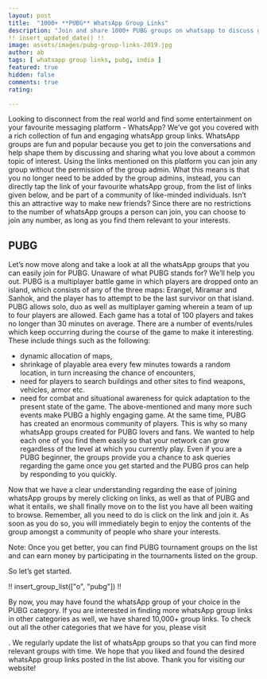```yaml
---
layout: post
title:  "1000+ **PUBG** WhatsApp Group Links"
description: "Join and share 1000+ PUBG groups on whatsapp to discuss game strategy or find new friends and players."
!! insert_updated_date() !!
image: assets/images/pubg-group-links-2019.jpg
author: ab 
tags: [ whatsapp group links, pubg, india ]
featured: true
hidden: false
comments: true
rating: 

---
```


Looking to disconnect from the real world and find some entertainment on your favourite messaging platform - WhatsApp? We’ve got you covered with a rich collection of fun and engaging whatsApp group links. WhatsApp groups are fun and popular because you get to join the conversations and help shape them by discussing and sharing what you love about a common topic of interest. Using the links mentioned on this platform you can join any group without the permission of the group admin. What this means is that you no longer need to be added by the group admins, instead, you can directly tap the link of your favourite whatsApp group, from the list of links given below, and be part of a community of like-minded individuals. Isn’t this an attractive way to make new friends? Since there are no restrictions to the number of whatsApp groups a person can join, you can choose to join any number, as long as you find them relevant to your interests.


## PUBG

Let’s now move along and take a look at all the whatsApp groups that you can easily join for PUBG. Unaware of what PUBG stands for? We’ll help you out.
PUBG is a multiplayer battle game in which players are dropped onto an island, which consists of any of the three maps: Erangel, Miramar and Sanhok, and the player has to attempt to be the last survivor on that island. PUBG allows solo, duo as well as multiplayer gaming wherein a team of up to four players are allowed. Each game has a total of 100 players and takes no longer than 30 minutes on average. There are a number of events/rules which keep occurring during the course of the game to make it interesting. These include things such as the following:
-  dynamic allocation of maps, 
- shrinkage of playable area every few minutes towards a random location, in turn increasing the chance of encounters, 
- need for players to search buildings and other sites to find weapons, vehicles, armor etc.
- need for combat and situational awareness for quick adaptation to the present state of the game. 
The above-mentioned and many more such events make PUBG a highly engaging game. At the same time, PUBG has created an enormous community of players. This is why so many whatsApp groups created for PUBG lovers and fans. We wanted to help each one of you find them easily so that your network can grow regardless of the level at which you currently play. Even if you are a PUBG beginner, the groups provide you a chance to ask queries regarding the game once you get started and the PUBG pros can help by responding to you quickly. 

Now that we have a clear understanding regarding the ease of joining whatsApp groups by merely clicking on links, as well as that of PUBG and what it entails, we shall finally move on to the list you have all been waiting to browse. Remember, all you need to do is click on the link and join it. As soon as you do so, you will immediately begin to enjoy the contents of the group amongst a community of people who share your interests. 

Note: Once you get better, you can find PUBG tournament groups on the list and can earn money by participating in the tournaments listed on the group.

So let’s get started. 

!! insert_group_list(["o", "pubg"]) !!

By now, you may have found the whatsApp group of your choice in the PUBG category. If you are interested in finding more whatsApp group links in other categories as well, we have shared 10,000+ group links. To check out all the other categories that we have for you, please visit <main link>. We regularly update the list of whatsApp groups so that you can find more relevant groups with time. 
We hope that you liked and found the desired whatsApp group links posted in the list above. Thank you for visiting our website! 


